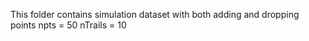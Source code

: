 This folder contains simulation dataset with both adding and dropping points
npts = 50
nTrails = 10

